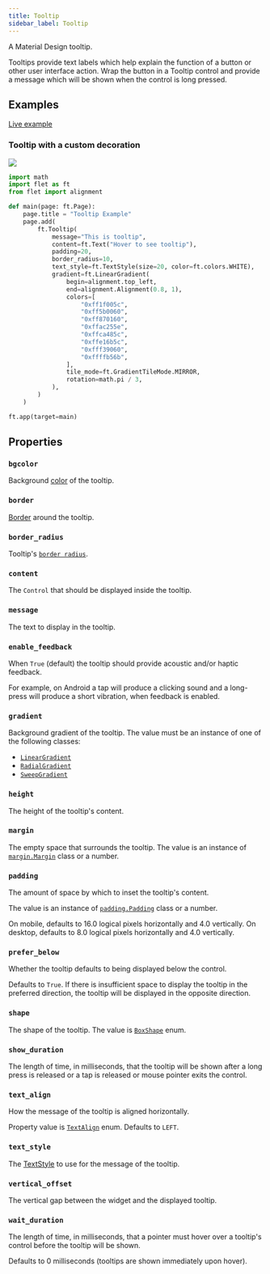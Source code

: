 ```yaml
---
title: Tooltip
sidebar_label: Tooltip
---
```


A Material Design tooltip.

Tooltips provide text labels which help explain the function of a button or other user interface action. Wrap the button in a Tooltip control and provide a message which will be shown when the control is long pressed.

## Examples

[Live example](https://flet-controls-gallery.fly.dev/utility/tooltip)

### Tooltip with a custom decoration

<img src="/img/docs/controls/tooltip/custom-tooltip.gif" className="screenshot-30"/>

```python
import math
import flet as ft
from flet import alignment

def main(page: ft.Page):
    page.title = "Tooltip Example"
    page.add(
        ft.Tooltip(
            message="This is tooltip",
            content=ft.Text("Hover to see tooltip"),
            padding=20,
            border_radius=10,
            text_style=ft.TextStyle(size=20, color=ft.colors.WHITE),
            gradient=ft.LinearGradient(
                begin=alignment.top_left,
                end=alignment.Alignment(0.8, 1),
                colors=[
                    "0xff1f005c",
                    "0xff5b0060",
                    "0xff870160",
                    "0xffac255e",
                    "0xffca485c",
                    "0xffe16b5c",
                    "0xfff39060",
                    "0xffffb56b",
                ],
                tile_mode=ft.GradientTileMode.MIRROR,
                rotation=math.pi / 3,
            ),
        )
    )

ft.app(target=main)
```

## Properties

### `bgcolor`

Background [color](/docs/reference/colors) of the tooltip.

### `border`

[Border](/docs/reference/types/border) around the tooltip.

### `border_radius`

Tooltip's [`border radius`](/docs/reference/types/borderradius).

### `content`

The `Control` that should be displayed inside the tooltip.

### `message`

The text to display in the tooltip.

### `enable_feedback`

When `True` (default) the tooltip should provide acoustic and/or haptic feedback.

For example, on Android a tap will produce a clicking sound and a long-press will produce a short vibration, when feedback is enabled.

### `gradient`

Background gradient of the tooltip. The value must be an instance of one of the following classes:

* [`LinearGradient`](/docs/reference/types/lineargradient)
* [`RadialGradient`](/docs/reference/types/radialgradient)
* [`SweepGradient`](/docs/reference/types/sweepgradient)

### `height`

The height of the tooltip's content.

### `margin`

The empty space that surrounds the tooltip. The value is an instance of [`margin.Margin`](/docs/reference/types/margin) class or a number.

### `padding`

The amount of space by which to inset the tooltip's content.

The value is an instance of [`padding.Padding`](/docs/reference/types/padding) class or a number.

On mobile, defaults to 16.0 logical pixels horizontally and 4.0 vertically. On desktop, defaults to 8.0 logical pixels horizontally and 4.0 vertically.

### `prefer_below`

Whether the tooltip defaults to being displayed below the control.

Defaults to `True`. If there is insufficient space to display the tooltip in the preferred direction, the tooltip will be displayed in the opposite direction.

### `shape`

The shape of the tooltip. The value is [`BoxShape`](/docs/reference/types/boxshape) enum.

### `show_duration`

The length of time, in milliseconds, that the tooltip will be shown after a long press is released or a tap is released or mouse pointer exits the control.

### `text_align`

How the message of the tooltip is aligned horizontally.

Property value is [`TextAlign`](/docs/reference/types/textalign) enum. Defaults to `LEFT`.

### `text_style`

The [TextStyle](/docs/reference/types/textstyle) to use for the message of the tooltip.

### `vertical_offset`

The vertical gap between the widget and the displayed tooltip.

### `wait_duration`

The length of time, in milliseconds, that a pointer must hover over a tooltip's control before the tooltip will be shown.

Defaults to 0 milliseconds (tooltips are shown immediately upon hover).